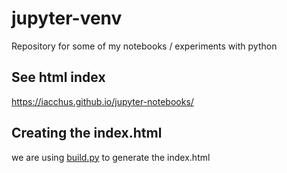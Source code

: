 # jupyter-venv
Repository for some of my notebooks / experiments with python

## See html index

<a href='https://iacchus.github.io/jupyter-notebooks/'>https://iacchus.github.io/jupyter-notebooks/</a>

## Creating the index.html

we are using [build.py](build.py) to generate the index.html
